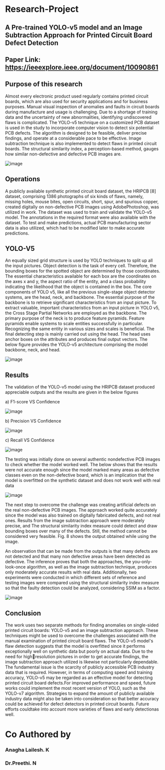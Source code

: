 # Research-Project
## A Pre‐trained YOLO‐v5 model and an Image Subtraction Approach for Printed Circuit Board Defect Detection

## Paper Link: https://ieeexplore.ieee.org/document/10090861

## Purpose of this research 
  Almost every electronic product used regularly contains printed circuit boards, which are also used for security applications and for business purposes. Manual visual inspection of anomalies and faults in circuit boards during manufacture and usage is challenging. Due to a shortage of training data and the uncertainty of new abnormalities, identifying undiscovered flaws is complicated. The YOLO-v5 technique on a customized PCB dataset is used in the study to incorporate computer vision to detect six potential PCB defects. The algorithm is designed to be feasible, deliver precise findings, and operate at a considerable pace to be effective. Image subtraction technique is also implemented to detect flaws in printed circuit boards. The structural similarity index, a perception-based method, gauges how similar non-defective and defective PCB images are.

  ![image](https://github.com/richieaj/Research-Project/assets/87382894/61181b68-35c9-4fb0-8eb4-2773e277be51)

## Operations
A publicly available synthetic printed circuit board dataset, the HRIPCB [8] dataset, comprising 1386 photographs of six kinds of flaws, namely, missing holes, mouse bites, open circuits, short, spur, and spurious copper, created digitally on non-defective PCB images using AdobePhotoshop, was utilized in work. The dataset was used to train and validate the YOLO-v5 model. The annotations in the required format were also available with the dataset. To test and make predictions, actual PCB manufacturing sector data is also utilized, which had to be modified later to make accurate predictions.

## YOLO-V5

An equally sized grid structure is used by YOLO techniques to split up all the input pictures. Object detection is the task of every cell. Therefore, the bounding boxes for the spotted object are determined by those coordinates. The essential characteristics available for each box are the coordinates on the axes x and y, the aspect ratio of the entity, and a class probability indicating the likelihood that the object is contained in the box. The core components of YOLO v5, like all the previous single-stage object detector systems, are the head, neck, and backbone. The essential purpose of the backbone is to retrieve significant characteristics from an input picture. To extract valuable, important characteristics from an input picture in YOLO v5, the Cross Stage Partial Networks are employed as the backbone. The primary purpose of the neck is to produce feature pyramids. Feature pyramids enable systems to scale entities successfully in particular. Recognizing the same entity in various sizes and scales is beneficial. The final detecting step is mainly carried out using the head. The head uses anchor boxes on the attributes and produces final output vectors. The below figure provides the YOLO-v5 architecture comprising the model backbone, neck, and head.

![image](https://github.com/richieaj/Research-Project/assets/87382894/c94d04f6-04eb-4cbb-852c-d05720ee3b99)

## Results 
The validation of the YOLO-v5 model using the HRIPCB dataset produced appreciable outputs and the results are given in the below figures 

a) F1-score VS Confidence 

![image](https://github.com/richieaj/Research-Project/assets/87382894/3bc2ed46-39c2-411c-8818-e73873493cd2)   

b) Precision VS Confidence

![image](https://github.com/richieaj/Research-Project/assets/87382894/ff59ca04-ad5f-469a-8e75-6242a4fd541e)

c) Recall VS Confidence

![image](https://github.com/richieaj/Research-Project/assets/87382894/3cf61ff8-5918-4c73-917d-73ec04dab528)

The testing was initially done on several authentic nondefective PCB images to check whether the model worked well. The below shows that the results were not accurate enough since the model marked many areas as defective classes even on the non-defective board, which is an implication that the model is overfitted on the synthetic dataset and does not work well with real data

![image](https://github.com/richieaj/Research-Project/assets/87382894/0862a7bb-1181-4f39-b728-31c26bdd3771)

The next step to overcome the challenge was creating artificial defects on the real non-defective PCB images. The approach worked quite accurately since the model was also trained on digitally fabricated defects, and not real ones. Results from the image subtraction approach were moderately precise, and The structural similarity index measure could detect and draw bounding boxes over many of the defects. Still, the method cannot be considered very feasible. Fig. 8 shows the output obtained while using the image.

An observation that can be made from the outputs is that many defects are not detected and that many non defective areas have been detected as defective. The inference proves that both the approaches, the you-only-look-once algorithm, as well as the image subtraction technique, produces only moderately accurate results with real data. Additionally, two experiments were conducted in which different sets of reference and testing images were compared using the structural similarity index measure so that the faulty detection could be analyzed, considering SSIM as a factor.

![image](https://github.com/richieaj/Research-Project/assets/87382894/4726ede6-7a1a-4906-a899-4892ba98357c)

## Conclusion

The work uses two separate methods for finding anomalies on single-sided printed circuit boards: YOLO-v5 and an image subtraction approach. These techniques might be used to overcome the challenges associated with the manual examination of printed circuit board flaws. The YOLO-v5 model's flaw detection suggests that the model is overfitted since it performs exceptionally well on synthetic data but poorly on actual data. Due to the need for highresolution pictures in order to get accurate findings, the image subtraction approach utilized is likewise not particularly dependable. The fundamental issue is the scarcity of publicly accessible PCB industry data that is required. However, in terms of computing speed and training accuracy, YOLO-v5 may be regarded as an effective model for detecting printed circuit board defects.For improved performance and speed, future works could implement the most recent version of YOLO, such as the YOLO-v7 algorithm. Strategies to expand the amount of publicly available industry data might also be taken into consideration so that better accuracy could be achieved for defect detectors in printed circuit boards. Future efforts couldtake into account more varieties of flaws and early detectionas well.


# Co Authored by 

### Anagha Lailesh. K
### Dr.Preethi. N

